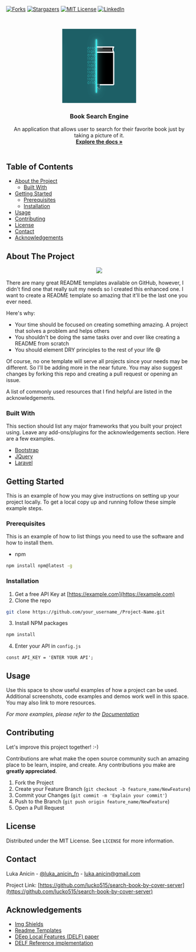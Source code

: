 [![Forks][forks-shield]][forks-url]
[![Stargazers][stars-shield]][stars-url]
[![MIT License][license-shield]][license-url]
[![LinkedIn][linkedin-shield]][linkedin-url]



<!-- PROJECT LOGO -->
<br />
<p align="center">
  <a href="https://github.com/lucko515/search-book-by-cover-server">
    <img src="readme_mats/Icon.png" alt="Logo" width="200" height="200">
  </a>

  <h3 align="center">Book Search Engine</h3>

  <p align="center">
    An application that allows user to search for their favorite book just by taking a picture of it.
    <br />
    <a href="https://github.com/lucko515/search-book-by-cover-server"><strong>Explore the docs »</strong></a>
    <br />
    <br />
  </p>
</p>



<!-- TABLE OF CONTENTS -->
## Table of Contents

* [About the Project](#about-the-project)
  * [Built With](#built-with)
* [Getting Started](#getting-started)
  * [Prerequisites](#prerequisites)
  * [Installation](#installation)
* [Usage](#usage)
* [Contributing](#contributing)
* [License](#license)
* [Contact](#contact)
* [Acknowledgements](#acknowledgements)



<!-- ABOUT THE PROJECT -->
## About The Project

<p align="center">
<img src="readme_mats/project_demo.gif"></img>
</p>

There are many great README templates available on GitHub, however, I didn't find one that really suit my needs so I created this enhanced one. I want to create a README template so amazing that it'll be the last one you ever need.

Here's why:
* Your time should be focused on creating something amazing. A project that solves a problem and helps others
* You shouldn't be doing the same tasks over and over like creating a README from scratch
* You should element DRY principles to the rest of your life :smile:

Of course, no one template will serve all projects since your needs may be different. So I'll be adding more in the near future. You may also suggest changes by forking this repo and creating a pull request or opening an issue.

A list of commonly used resources that I find helpful are listed in the acknowledgements.

### Built With
This section should list any major frameworks that you built your project using. Leave any add-ons/plugins for the acknowledgements section. Here are a few examples.
* [Bootstrap](https://getbootstrap.com)
* [JQuery](https://jquery.com)
* [Laravel](https://laravel.com)



<!-- GETTING STARTED -->
## Getting Started

This is an example of how you may give instructions on setting up your project locally.
To get a local copy up and running follow these simple example steps.

### Prerequisites

This is an example of how to list things you need to use the software and how to install them.
* npm
```sh
npm install npm@latest -g
```

### Installation

1. Get a free API Key at [https://example.com](https://example.com)
2. Clone the repo
```sh
git clone https://github.com/your_username_/Project-Name.git
```
3. Install NPM packages
```sh
npm install
```
4. Enter your API in `config.js`
```JS
const API_KEY = 'ENTER YOUR API';
```



<!-- USAGE EXAMPLES -->
## Usage

Use this space to show useful examples of how a project can be used. Additional screenshots, code examples and demos work well in this space. You may also link to more resources.

_For more examples, please refer to the [Documentation](https://example.com)_



<!-- CONTRIBUTING -->
## Contributing

Let's improve this project together! :-)

Contributions are what make the open source community such an amazing place to be learn, inspire, and create. Any contributions you make are **greatly appreciated**. 

1. Fork the Project
2. Create your Feature Branch (`git checkout -b feature_name/NewFeature`)
3. Commit your Changes (`git commit -m 'Explain your commit'`)
4. Push to the Branch (`git push origin feature_name/NewFeature`)
5. Open a Pull Request



<!-- LICENSE -->
## License

Distributed under the MIT License. See `LICENSE` for more information.



<!-- CONTACT -->
## Contact

Luka Anicin - [@luka_anicin_fn](https://twitter.com/luka_anicin_fn) - luka.anicin@gmail.com

Project Link: [https://github.com/lucko515/search-book-by-cover-server](https://github.com/lucko515/search-book-by-cover-server)



<!-- ACKNOWLEDGEMENTS -->
## Acknowledgements
* [Img Shields](https://shields.io)
* [Readme Templates](https://github.com/othneildrew)
* [DEep Local Features (DELF) paper](https://arxiv.org/pdf/1612.06321.pdf)
* [DELF Reference implementation](https://www.dlology.com/blog/easy-landmark-image-recognition-with-tensorflow-hub-delf-module/)





<!-- MARKDOWN LINKS & IMAGES -->
[forks-shield]: https://img.shields.io/github/forks/lucko515/search-book-by-cover-server.svg?style=flat-square
[forks-url]: https://github.com/othneildrew/search-book-by-cover-server/network/members
[stars-shield]: https://img.shields.io/github/stars/lucko515/search-book-by-cover-server.svg?style=flat-square
[stars-url]: https://github.com/othneildrew/search-book-by-cover-server/stargazers
[license-shield]: https://img.shields.io/github/license/lucko515/search-book-by-cover-server.svg?style=flat-square
[license-url]: https://github.com/lucko515/search-book-by-cover-server/blob/master/LICENSE.txt
[linkedin-shield]: https://img.shields.io/badge/-LinkedIn-black.svg?style=flat-square&logo=linkedin&colorB=555
[linkedin-url]: https://www.linkedin.com/in/luka-anicin/
[product-screenshot]: https://i.imgur.com/2QuZELm.gif
